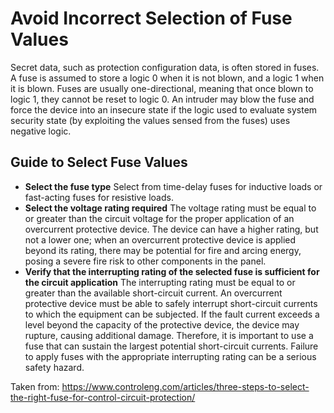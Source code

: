 # Avoid Incorrect Selection of Fuse Values

Secret data, such as protection configuration data, is often stored in fuses. A fuse is assumed to store a logic 0 when it is not blown, and a logic 1 when it is blown. Fuses are usually one-directional, meaning that once blown to logic 1, they cannot be reset to logic 0. An intruder may blow the fuse and force the device into an insecure state if the logic used to evaluate system security state (by exploiting the values sensed from the fuses) uses negative logic.


## Guide to Select Fuse Values

* **Select the fuse type** Select from time-delay fuses for inductive loads or fast-acting fuses for resistive loads.
* **Select the voltage rating required** The voltage rating must be equal to or greater than the circuit voltage for the proper application of an overcurrent protective device. The device can have a higher rating, but not a lower one; when an overcurrent protective device is applied beyond its rating, there may be potential for fire and arcing energy, posing a severe fire risk to other components in the panel.
* **Verify that the interrupting rating of the selected fuse is sufficient for the circuit application** The interrupting rating must be equal to or greater than the available short-circuit current. An overcurrent protective device must be able to safely interrupt short-circuit currents to which the equipment can be subjected. If the fault current exceeds a level beyond the capacity of the protective device, the device may rupture, causing additional damage. Therefore, it is important to use a fuse that can sustain the largest potential short-circuit currents. Failure to apply fuses with the appropriate interrupting rating can be a serious safety hazard.


Taken from: https://www.controleng.com/articles/three-steps-to-select-the-right-fuse-for-control-circuit-protection/